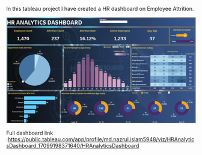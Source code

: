 In this tableau project I have created a HR dashboard on Employee Attrition. 

![HR Analytics](https://github.com/mdnazrulislam-code/HR-Analytics-Tableau-Dashboard/blob/main/Screenshot%202024-03-09%20001835.png)


Full dashboard link :https://public.tableau.com/app/profile/md.nazrul.islam5948/viz/HRAnalyticsDashboard_17099198371640/HRAnalyticsDashboard
